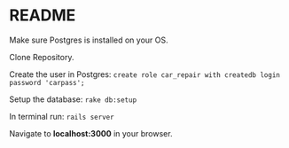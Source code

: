 # README

Make sure Postgres is installed on your OS.

Clone Repository.

Create the user in Postgres:
`create role car_repair with createdb login password 'carpass';`

Setup the database:
`rake db:setup`

In terminal run:
`rails server`

Navigate to **localhost:3000** in your browser.
